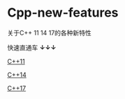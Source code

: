 # Cpp-new-features
关于C++ 11 14 17的各种新特性

快速直通车 **↓↓↓**

[C++11](https://github.com/ROBINwan999/Cpp-new-features/blob/main/C%2B%2B11/index.md)

[C++14](https://github.com/ROBINwan999/Cpp-new-features/tree/main/C%2B%2B14)

[C++17](https://github.com/ROBINwan999/Cpp-new-features/tree/main/C%2B%2B17)
